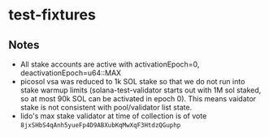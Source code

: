 # test-fixtures

## Notes

- All stake accounts are active with activationEpoch=0, deactivationEpoch=u64::MAX
- picosol vsa was reduced to 1k SOL stake so that we do not run into stake warmup limits (solana-test-validator starts out with 1M sol staked, so at most 90k SOL can be activated in epoch 0). This means vaidator stake is not consistent with pool/validator list state.
- lido's max stake validator at time of collection is of vote `8jxSHbS4qAnh5yueFp4D9ABXubKqMwXqF3HtdzQGuphp`
